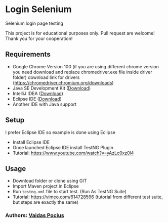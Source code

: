 # Login Selenium
 Selenium login page testing

This project is for educational purposes only. Pull request are welcome! Thank you for your cooperation!

## Requirements
- Google Chrome Version 100 (if you are using different chrome version you need download and replace chromedriver.exe file inside driver folder) download link for drivers (https://chromedriver.chromium.org/downloads)
- Java SE Development Kit ([Download]( https://www.oracle.com/java/technologies/javase-jdk15-downloads.html))
- IntelliJ IDEA ([Download]( https://www.jetbrains.com/idea/download/#section=windows))
- Eclipse IDE ([Download]( https://www.eclipse.org/downloads/))
- Another IDE with Java support

## Setup
I prefer Eclipse IDE so example is done using Eclipse
- Install Eclipse IDE
- Once launched Eclipse IDE install TestNG Plugin
- Tutorial: https://www.youtube.com/watch?v=yAzLc0xz0l4

## Usage
- Download folder or clone using GIT
- Import Maven project in Eclipse
- Run ```testng.xml``` file to start test. (Run As TestNG Suite)
- Tutorial: https://vimeo.com/614728596 (tutorial from different test suite, but steps are exactly the same)

### Authors: [Vaidas Pocius]( https://github.com/Vaidas393)
